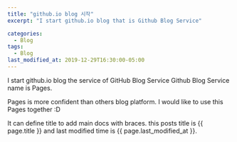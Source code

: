 ```yaml
---
title: "github.io blog 시작"
excerpt: "I start github.io blog that is Github Blog Service"

categories:
  - Blog
tags:
  - Blog
last_modified_at: 2019-12-29T16:30:00-05:00
---
```


I start github.io blog the service of GitHub Blog Service
Github Blog Service name is Pages.

Pages is more confident than others blog platform.
I would like to use this Pages together :D

It can define title to add main docs with braces.
this posts title is {{ page.title }} and
last modified time is {{ page.last_modified_at }}.
